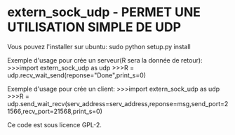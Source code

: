 extern_sock_udp - PERMET UNE UTILISATION SIMPLE DE UDP
========================================================



Vous pouvez l'installer sur ubuntu:
	sudo python setup.py install

Exemple d'usage pour crée un serveur(R sera la donnée de retour):
	>>>import extern_sock_udp as udp
	>>>R = udp.recv_wait_send(reponse="Done",print_s=0)

Exemple d'usage pour crée un client:
	>>>import extern_sock_udp as udp
	>>>R = udp.send_wait_recv(serv_address=serv_address,reponse=msg,send_port=21566,recv_port=21568,print_s=0)

Ce code est sous licence GPL-2.
